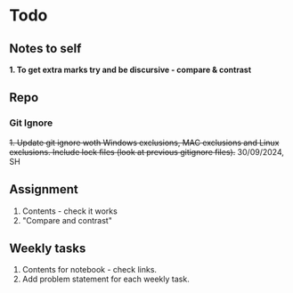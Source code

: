 # Todo

## Notes to self

**1. To get extra marks try and be discursive - compare & contrast**

## Repo

### Git Ignore
~~1. Update git ignore woth Windows exclusions, MAC exclusions and Linux exclusions. Include lock files (look at previous gitignore files).~~ 30/09/2024, SH

## Assignment
1. Contents - check it works
1. "Compare and contrast"

## Weekly tasks
1. Contents for notebook - check links.
1.  Add problem statement for each weekly task.

